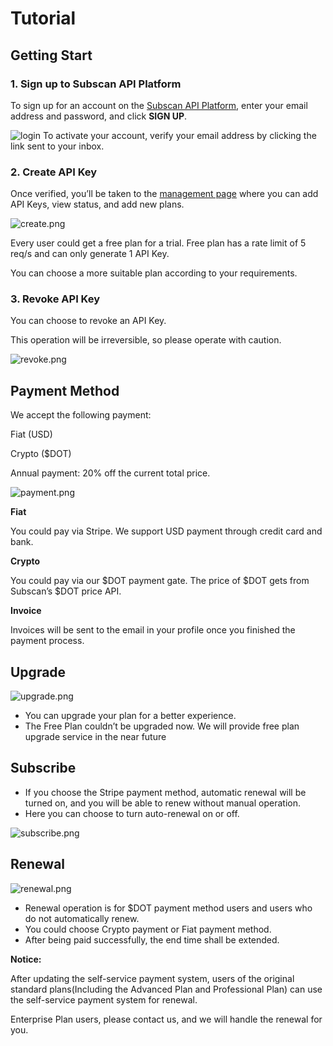 # Tutorial

## Getting Start

### 1. Sign up to Subscan API Platform

To sign up for an account on the [Subscan API Platform](https://pro.subscan.io/login), enter your email address and password, and click **SIGN UP**.

![login](https://api.apidog.com/api/v1/projects/384478/resources/338719/image-preview)
To activate your account, verify your email address by clicking the link sent to your inbox.

### 2. Create API Key

Once verified, you’ll be taken to the [management page](https://pro.subscan.io/apiKey) where you can add API Keys, view status, and add new plans.


![create.png](https://api.apidog.com/api/v1/projects/384478/resources/338522/image-preview)

Every user could get a free plan for a trial. Free plan has a rate limit of 5 req/s and can only generate 1 API Key.

You can choose a more suitable plan according to your requirements.

### 3. Revoke API Key

You can choose to revoke an API Key.

This operation will be irreversible, so please operate with caution.


![revoke.png](https://api.apidog.com/api/v1/projects/384478/resources/338523/image-preview)

## Payment Method

We accept the following payment:

Fiat (USD)

Crypto ($DOT)

Annual payment: 20% off the current total price.


![payment.png](https://api.apidog.com/api/v1/projects/384478/resources/338524/image-preview)

**Fiat**

You could pay via Stripe. We support USD payment through credit card and bank.

**Crypto**

You could pay via our $DOT payment gate. The price of $DOT gets from Subscan’s $DOT price API.

**Invoice**

Invoices will be sent to the email in your profile once you finished the payment process.

## Upgrade

![upgrade.png](https://api.apidog.com/api/v1/projects/384478/resources/338525/image-preview)

- You can upgrade your plan for a better experience.
- The Free Plan couldn’t be upgraded now. We will provide free plan upgrade service in the near future

## Subscribe

- If you choose the Stripe payment method, automatic renewal will be turned on, and you will be able to renew without manual operation.
- Here you can choose to turn auto-renewal on or off.


![subscribe.png](https://api.apidog.com/api/v1/projects/384478/resources/338526/image-preview)


## Renewal


![renewal.png](https://api.apidog.com/api/v1/projects/384478/resources/338527/image-preview)

- Renewal operation is for $DOT payment method users and users who do not automatically renew.
- You could choose Crypto payment or Fiat payment method.
- After being paid successfully, the end time shall be extended.

**Notice:**

After updating the self-service payment system, users of the original standard plans(Including the Advanced Plan and Professional Plan) can use the self-service payment system for renewal.

Enterprise Plan users, please contact us, and we will handle the renewal for you.
